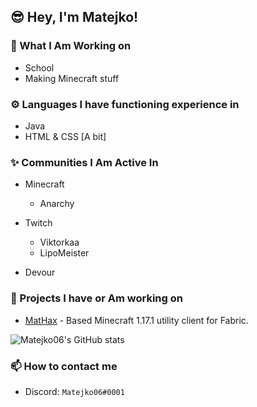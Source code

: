 ## 😎 Hey, I'm Matejko!

### 🚀 What I Am Working on

- School
- Making Minecraft stuff

### ⚙️ Languages I have functioning experience in

- Java
- HTML & CSS [A bit]

### ✨ Communities I Am Active In

- Minecraft
  - Anarchy

- Twitch
  - Viktorkaa
  - LipoMeister

- Devour

### 💎 Projects I have or Am working on

- [MatHax](https://mathaxclient.xyz) - Based Minecraft 1.17.1 utility client for Fabric.

![Matejko06's GitHub stats](https://github-readme-stats.vercel.app/api?username=Matejko06&count_private=true&show_icons=true&theme=tokyonight)

### 📫 How to contact me
- Discord: `Matejko06#0001`
